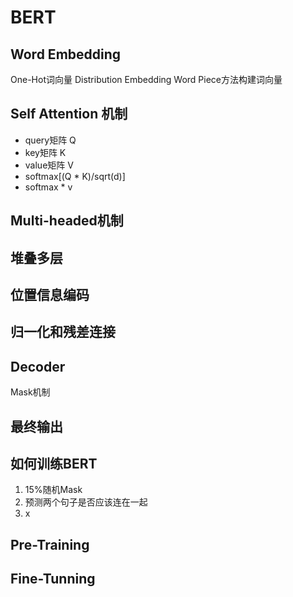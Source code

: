 # BERT

## Word Embedding

One-Hot词向量
Distribution Embedding
Word Piece方法构建词向量

## Self Attention 机制

* query矩阵 Q  
* key矩阵 K  
* value矩阵 V  
* softmax[(Q * K)/sqrt(d)]  
* softmax * v

## Multi-headed机制

## 堆叠多层

## 位置信息编码

## 归一化和残差连接

## Decoder

Mask机制

## 最终输出

## 如何训练BERT

1. 15%随机Mask  
2. 预测两个句子是否应该连在一起  
3. x

## Pre-Training

## Fine-Tunning
